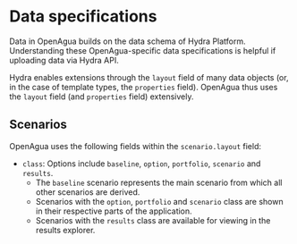 # Data specifications

Data in OpenAgua builds on the data schema of Hydra Platform. Understanding these OpenAgua-specific data specifications is helpful if uploading data via Hydra API.

Hydra enables extensions through the `layout` field of many data objects (or, in the case of template types, the `properties` field). OpenAgua thus uses the `layout` field (and `properties` field) extensively.

## Scenarios

OpenAgua uses the following fields within the `scenario.layout` field:

* `class`: Options include `baseline`, `option`, `portfolio`, `scenario` and `results`.
  * The `baseline` scenario represents the main scenario from which all other scenarios are derived.
  * Scenarios with the `option`, `portfolio` and `scenario` class are shown in their respective parts of the application.
  * Scenarios with the `results` class are available for viewing in the results explorer.
